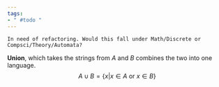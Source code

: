 ```yaml
---
tags:
- " #todo "
---
```


```ad-caution
In need of refactoring. Would this fall under Math/Discrete or Compsci/Theory/Automata?
```

**Union**, which takes the strings from $A$ and $B$ combines the two into one language. $$A \cup B = \{x|x\in A \text{ or } x\in B\}$$ <!--SR:!2024-01-04,227,317-->